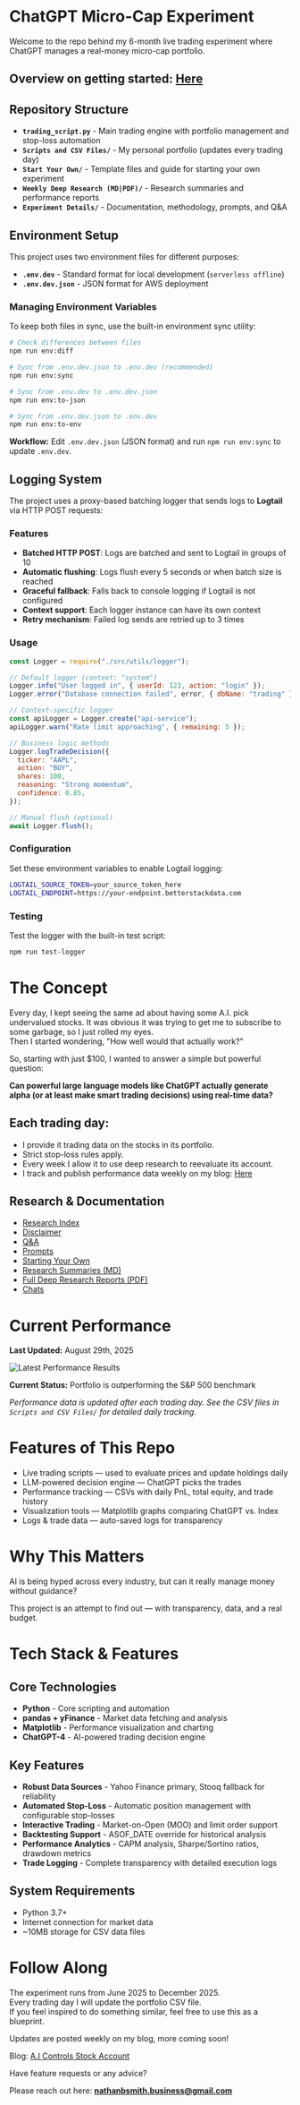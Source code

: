 # ChatGPT Micro-Cap Experiment

Welcome to the repo behind my 6-month live trading experiment where ChatGPT manages a real-money micro-cap portfolio.

## Overview on getting started: [Here](https://github.com/LuckyOne7777/ChatGPT-Micro-Cap-Experiment/blob/main/Start%20Your%20Own/README.md)

## Repository Structure

- **`trading_script.py`** - Main trading engine with portfolio management and stop-loss automation
- **`Scripts and CSV Files/`** - My personal portfolio (updates every trading day)
- **`Start Your Own/`** - Template files and guide for starting your own experiment
- **`Weekly Deep Research (MD|PDF)/`** - Research summaries and performance reports
- **`Experiment Details/`** - Documentation, methodology, prompts, and Q&A

## Environment Setup

This project uses two environment files for different purposes:

- **`.env.dev`** - Standard format for local development (`serverless offline`)
- **`.env.dev.json`** - JSON format for AWS deployment

### Managing Environment Variables

To keep both files in sync, use the built-in environment sync utility:

```bash
# Check differences between files
npm run env:diff

# Sync from .env.dev.json to .env.dev (recommended)
npm run env:sync

# Sync from .env.dev to .env.dev.json
npm run env:to-json

# Sync from .env.dev.json to .env.dev
npm run env:to-env
```

**Workflow:** Edit `.env.dev.json` (JSON format) and run `npm run env:sync` to update `.env.dev`.

## Logging System

The project uses a proxy-based batching logger that sends logs to **Logtail** via HTTP POST requests:

### Features

- **Batched HTTP POST**: Logs are batched and sent to Logtail in groups of 10
- **Automatic flushing**: Logs flush every 5 seconds or when batch size is reached
- **Graceful fallback**: Falls back to console logging if Logtail is not configured
- **Context support**: Each logger instance can have its own context
- **Retry mechanism**: Failed log sends are retried up to 3 times

### Usage

```javascript
const Logger = require("./src/utils/logger");

// Default logger (context: "system")
Logger.info("User logged in", { userId: 123, action: "login" });
Logger.error("Database connection failed", error, { dbName: "trading" });

// Context-specific logger
const apiLogger = Logger.create("api-service");
apiLogger.warn("Rate limit approaching", { remaining: 5 });

// Business logic methods
Logger.logTradeDecision({
  ticker: "AAPL",
  action: "BUY",
  shares: 100,
  reasoning: "Strong momentum",
  confidence: 0.85,
});

// Manual flush (optional)
await Logger.flush();
```

### Configuration

Set these environment variables to enable Logtail logging:

```bash
LOGTAIL_SOURCE_TOKEN=your_source_token_here
LOGTAIL_ENDPOINT=https://your-endpoint.betterstackdata.com
```

### Testing

Test the logger with the built-in test script:

```bash
npm run test-logger
```

# The Concept

Every day, I kept seeing the same ad about having some A.I. pick undervalued stocks. It was obvious it was trying to get me to subscribe to some garbage, so I just rolled my eyes.  
Then I started wondering, "How well would that actually work?"

So, starting with just $100, I wanted to answer a simple but powerful question:

**Can powerful large language models like ChatGPT actually generate alpha (or at least make smart trading decisions) using real-time data?**

## Each trading day:

- I provide it trading data on the stocks in its portfolio.
- Strict stop-loss rules apply.
- Every week I allow it to use deep research to reevaluate its account.
- I track and publish performance data weekly on my blog: [Here](https://nathanbsmith729.substack.com)

## Research & Documentation

- [Research Index](https://github.com/LuckyOne7777/ChatGPT-Micro-Cap-Experiment/blob/main/Experiment%20Details/Deep%20Research%20Index.md)
- [Disclaimer](https://github.com/LuckyOne7777/ChatGPT-Micro-Cap-Experiment/blob/main/Experiment%20Details/Disclaimer.md)
- [Q&A](https://github.com/LuckyOne7777/ChatGPT-Micro-Cap-Experiment/blob/main/Experiment%20Details/Q%26A.md)
- [Prompts](https://github.com/LuckyOne7777/ChatGPT-Micro-Cap-Experiment/blob/main/Experiment%20Details/Prompts.md)
- [Starting Your Own](https://github.com/LuckyOne7777/ChatGPT-Micro-Cap-Experiment/blob/main/Start%20Your%20Own/README.md)
- [Research Summaries (MD)](<https://github.com/LuckyOne7777/ChatGPT-Micro-Cap-Experiment/tree/main/Weekly%20Deep%20Research%20(MD)>)
- [Full Deep Research Reports (PDF)](<https://github.com/LuckyOne7777/ChatGPT-Micro-Cap-Experiment/tree/main/Weekly%20Deep%20Research%20(PDF)>)
- [Chats](https://github.com/LuckyOne7777/ChatGPT-Micro-Cap-Experiment/blob/main/Experiment%20Details/Chats.md)

# Current Performance

<!-- To update performance chart:
     1. Replace the image file with updated results
     2. Update the dates and description below
     3. Update the "Last Updated" date -->

**Last Updated:** August 29th, 2025

![Latest Performance Results](Results.png)

**Current Status:** Portfolio is outperforming the S&P 500 benchmark

_Performance data is updated after each trading day. See the CSV files in `Scripts and CSV Files/` for detailed daily tracking._

# Features of This Repo

- Live trading scripts — used to evaluate prices and update holdings daily
- LLM-powered decision engine — ChatGPT picks the trades
- Performance tracking — CSVs with daily PnL, total equity, and trade history
- Visualization tools — Matplotlib graphs comparing ChatGPT vs. Index
- Logs & trade data — auto-saved logs for transparency

# Why This Matters

AI is being hyped across every industry, but can it really manage money without guidance?

This project is an attempt to find out — with transparency, data, and a real budget.

# Tech Stack & Features

## Core Technologies

- **Python** - Core scripting and automation
- **pandas + yFinance** - Market data fetching and analysis
- **Matplotlib** - Performance visualization and charting
- **ChatGPT-4** - AI-powered trading decision engine

## Key Features

- **Robust Data Sources** - Yahoo Finance primary, Stooq fallback for reliability
- **Automated Stop-Loss** - Automatic position management with configurable stop-losses
- **Interactive Trading** - Market-on-Open (MOO) and limit order support
- **Backtesting Support** - ASOF_DATE override for historical analysis
- **Performance Analytics** - CAPM analysis, Sharpe/Sortino ratios, drawdown metrics
- **Trade Logging** - Complete transparency with detailed execution logs

## System Requirements

- Python 3.7+
- Internet connection for market data
- ~10MB storage for CSV data files

# Follow Along

The experiment runs from June 2025 to December 2025.  
Every trading day I will update the portfolio CSV file.  
If you feel inspired to do something similar, feel free to use this as a blueprint.

Updates are posted weekly on my blog, more coming soon!

Blog: [A.I Controls Stock Account](https://nathanbsmith729.substack.com)

Have feature requests or any advice?

Please reach out here: **nathanbsmith.business@gmail.com**
